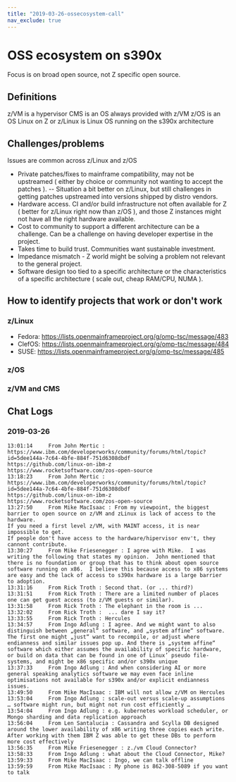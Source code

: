 ```yaml
---
title: "2019-03-26-ossecosystem-call"
nav_exclude: true
---
```

# OSS ecosystem on s390x

Focus is on broad open source, not Z specific open source.

## Definitions

z/VM is a hypervisor
CMS is an OS always provided with z/VM
z/OS is an OS
Linux on Z or z/Linux is Linux OS running on the s390x architecture

## Challenges/problems

Issues are common across z/Linux and z/OS

- Private patches/fixes to mainframe compatibility, may not be upstreamed ( either by choice or community not wanting to accept the patches ).
-- Situation a bit better on z/Linux, but still challenges in getting patches upstreamed into versions shipped by distro vendors.
- Hardware access. CI and/or build infrastructure not often available for Z ( better for z/Linux right now than z/OS ), and those Z instances might not have all the right hardware available.
- Cost to community to support a different architecture can be a challenge. Can be a challenge on having developer expertise in the project.
- Takes time to build trust. Communities want sustainable investment.
- Impedance mismatch - Z world might be solving a problem not relevant to the general project.
- Software design too tied to a specific architecture or the characteristics of a specific architecture ( scale out, cheap RAM/CPU, NUMA ).

## How to identify projects that work or don't work

### z/Linux

- Fedora: https://lists.openmainframeproject.org/g/omp-tsc/message/483
- ClefOS: https://lists.openmainframeproject.org/g/omp-tsc/message/484
- SUSE: https://lists.openmainframeproject.org/g/omp-tsc/message/485

### z/OS


### z/VM and CMS



## Chat Logs

### 2019-03-26

```
13:01:14	 From John Mertic : https://www.ibm.com/developerworks/community/forums/html/topic?id=5dee144a-7c64-4bfe-884f-751d6308dbdf
https://github.com/linux-on-ibm-z
https://www.rocketsoftware.com/zos-open-source
13:18:23	 From John Mertic : https://www.ibm.com/developerworks/community/forums/html/topic?id=5dee144a-7c64-4bfe-884f-751d6308dbdf
https://github.com/linux-on-ibm-z
https://www.rocketsoftware.com/zos-open-source
13:27:50	 From Mike MacIsaac : From my viewpoint, the biggest barrier to open source on z/VM and zLinux is lack of access to the hardware.
If you need a first level z/VM, with MAINT access, it is near impossible to get.
If people don't have access to the hardware/hipervisor env't, they cannont contribute.
13:30:27	 From Mike Friesenegger : I agree with Mike.  I was writing the following that states my opinion.  John mentioned that there is no foundation or group that has to think about open source software running on x86.  I believe this because access to x86 systems are easy and the lack of access to s390x hardware is a large barrier to adoption.
13:31:16	 From Rick Troth : Second that. (or ... third?)
13:31:51	 From Rick Troth : There are a limited number of places one can get guest access (to z/VM guests or similar).
13:31:58	 From Rick Troth : The elephant in the room is ...
13:32:02	 From Rick Troth :  ... dare I say it?
13:33:55	 From Rick Troth : Hercules
13:34:57	 From Ingo Adlung : I agree. And we might want to also distinguish between „general“ software, and „system affine“ software. The first one might „just“ want to recompile, or adjust where endianness and similar issues pop up. And there is „system affine“ software which either assumes the availability of specific hardware, or build on data that can be found in one of Linux’ pseudo file-systems, and might be x86 specific and/or s390x unique
13:37:33	 From Ingo Adlung : And when considering AI or more general speaking analytics software we may even face inline optimisations not available for s390x and/or explicit endianness issues.
13:49:50	 From Mike MacIsaac : IBM will not allow z/VM on Hercules
13:53:04	 From Ingo Adlung : scale-out versus scale-up assumptions … software might run, but might not run cost efficiently …
13:54:04	 From Ingo Adlung : e.g. kubernetes workload scheduler, or Mongo sharding and data replication approach
13:56:04	 From Len Santalucia : Cassandra and Scylla DB designed around the lower availability of x86 writing three copies each write. After working with them IBM Z was able to get these DBs to perform more cost effectively
13:56:35	 From Mike Friesenegger : z./vm Cloud Connector?
13:58:33	 From Ingo Adlung : what about the Cloud Connector, Mike?
13:59:33	 From Mike MacIsaac : Ingo, we can talk offline
13:59:59	 From Mike MacIsaac : My phone is 862-308-5089 if you want to talk
```
